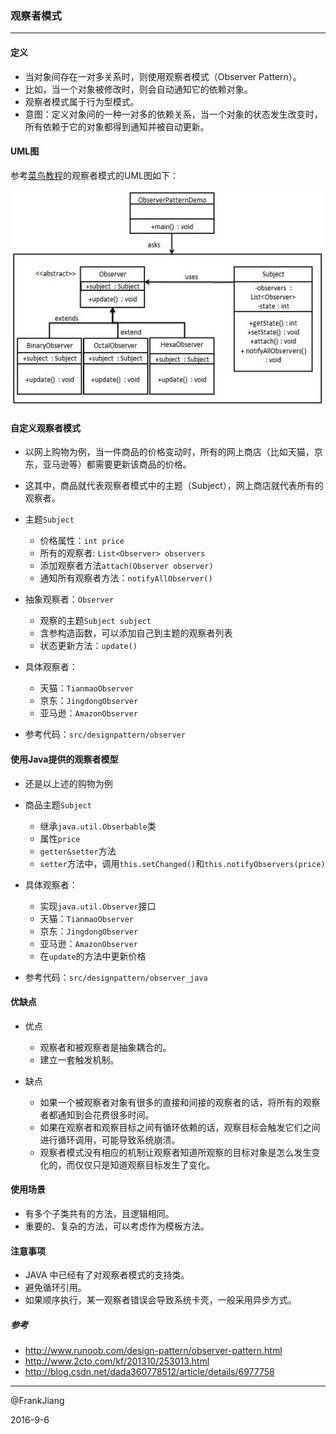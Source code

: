 ### 观察者模式

---

#### 定义

* 当对象间存在一对多关系时，则使用观察者模式（Observer Pattern）。
* 比如，当一个对象被修改时，则会自动通知它的依赖对象。
* 观察者模式属于行为型模式。
* 意图：定义对象间的一种一对多的依赖关系，当一个对象的状态发生改变时，所有依赖于它的对象都得到通知并被自动更新。

#### UML图

参考[菜鸟教程]()的观察者模式的UML图如下：

![observer](res/observer.jpg)

#### 自定义观察者模式

* 以网上购物为例，当一件商品的价格变动时，所有的网上商店（比如天猫，京东，亚马逊等）都需要更新该商品的价格。<br>

* 这其中，商品就代表观察者模式中的主题（Subject），网上商店就代表所有的观察者。<br>

* 主题`Subject`
	* 价格属性：`int price`
	* 所有的观察者: `List<Observer> observers`
	* 添加观察者方法`attach(Observer observer)`
	* 通知所有观察者方法：`notifyAllObserver()`
	
* 抽象观察者：`Observer`
	* 观察的主题`Subject subject`
	* 含参构造函数，可以添加自己到主题的观察者列表
	* 状态更新方法：`update()`
	
* 具体观察者：
	* 天猫：`TianmaoObserver`
	* 京东：`JingdongObserver`
	* 亚马逊：`AmazonObserver`

* 参考代码：`src/designpattern/observer`

#### 使用Java提供的观察者模型

* 还是以上述的购物为例

* 商品主题`Subject`
	* 继承`java.util.Obserbable`类
	* 属性`price`
	* `getter&setter`方法
	* `setter`方法中，调用`this.setChanged()`和`this.notifyObservers(price)`
	
* 具体观察者：
	* 实现`java.util.Observer`接口
	* 天猫：`TianmaoObserver`
	* 京东：`JingdongObserver`
	* 亚马逊：`AmazonObserver`
	* 在`update`的方法中更新价格
	
* 参考代码：`src/designpattern/observer_java`

#### 优缺点

* 优点
	* 观察者和被观察者是抽象耦合的。 
	* 建立一套触发机制。
	
* 缺点
	* 如果一个被观察者对象有很多的直接和间接的观察者的话，将所有的观察者都通知到会花费很多时间。 
	* 如果在观察者和观察目标之间有循环依赖的话，观察目标会触发它们之间进行循环调用，可能导致系统崩溃。 
	* 观察者模式没有相应的机制让观察者知道所观察的目标对象是怎么发生变化的，而仅仅只是知道观察目标发生了变化。
	
#### 使用场景

* 有多个子类共有的方法，且逻辑相同。
* 重要的、复杂的方法，可以考虑作为模板方法。

#### 注意事项

* JAVA 中已经有了对观察者模式的支持类。
* 避免循环引用。
* 如果顺序执行，某一观察者错误会导致系统卡壳，一般采用异步方式。


##### 参考

* http://www.runoob.com/design-pattern/observer-pattern.html
* http://www.2cto.com/kf/201310/253013.html
* http://blog.csdn.net/dada360778512/article/details/6977758

---
@FrankJiang

2016-9-6